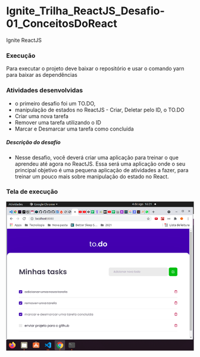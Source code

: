 # Ignite_Trilha_ReactJS_Desafio-01_ConceitosDoReact
Ignite ReactJS 

### Execução
Para executar o projeto deve baixar o repositório e usar o comando yarn para baixar as dependências

### Atividades desenvolvidas
- o primeiro desafio foi um TO.DO, 
- manipulação de estados no ReactJS - Criar, Deletar pelo ID,  o TO.DO 
- Criar uma nova tarefa
- Remover uma tarefa utilizando o ID
- Marcar e Desmarcar uma tarefa como concluída

##### Descrição do desafio
- Nesse desafio, você deverá criar uma aplicação para treinar o que aprendeu até agora no ReactJS. Essa será uma aplicação onde o seu principal objetivo é uma pequena aplicação de atividades a fazer, para treinar um pouco mais sobre manipulação do estado no React.


### Tela de execução
<img src="https://github.com/josegcmoraes/Ignite_Trilha_ReactJS_Desafio-01_ConceitosDoReact/blob/main/execucao.png" width="640" height="400">

